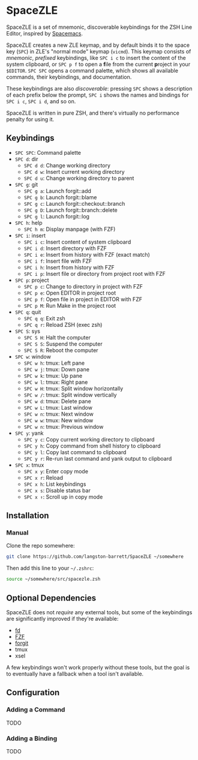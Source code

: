 # SpaceZLE

SpaceZLE is a set of mnemonic, discoverable keybindings for the ZSH Line
Editor, inspired by [Spacemacs][spacemacs].

SpaceZLE creates a new ZLE keymap, and by default binds it to the space key
(`SPC`) in ZLE's "normal mode" keymap (`vicmd`). This keymap consists of
*mnemonic*, *prefixed* keybindings, like `SPC i c` to insert the content of the
system clipboard, or `SPC p f` to open a **f**ile from the current **p**roject
in your `$EDITOR`. `SPC SPC` opens a command palette, which shows all available
commands, their keybindings, and documentation.

These keybindings are also *discoverable*: pressing `SPC` shows a description
of each prefix below the prompt, `SPC i` shows the names and bindings for
`SPC i c`, `SPC i d`, and so on.

SpaceZLE is written in pure ZSH, and there's virtually no performance penalty
for using it.

## Keybindings

- `SPC SPC`: Command palette
- `SPC d`: dir
  - `SPC d d`: Change working directory
  - `SPC d w`: Insert current working directory
  - `SPC d u`: Change working directory to parent
- `SPC g`: git
  - `SPC g a`: Launch forgit::add
  - `SPC g b`: Launch forgit::blame
  - `SPC g c`: Launch forgit::checkout::branch
  - `SPC g D`: Launch forgit::branch::delete
  - `SPC g l`: Launch forgit::log
- `SPC h`: help
  - `SPC h m`: Display manpage (with FZF)
- `SPC i`: insert
  - `SPC i c`: Insert content of system clipboard
  - `SPC i d`: Insert directory with FZF
  - `SPC i e`: Insert from history with FZF (exact match)
  - `SPC i f`: Insert file with FZF
  - `SPC i h`: Insert from history with FZF
  - `SPC i p`: Insert file or directory from project root with FZF
- `SPC p`: project
  - `SPC p c`: Change to directory in project with FZF
  - `SPC p e`: Open EDITOR in project root
  - `SPC p f`: Open file in project in EDITOR with FZF
  - `SPC p M`: Run Make in the project root
- `SPC q`: quit
  - `SPC q q`: Exit zsh
  - `SPC q r`: Reload ZSH (exec zsh)
- `SPC S`: sys
  - `SPC S H`: Halt the computer
  - `SPC S S`: Suspend the computer
  - `SPC S R`: Reboot the computer
- `SPC w`: window
  - `SPC w h`: tmux: Left pane
  - `SPC w j`: tmux: Down pane
  - `SPC w k`: tmux: Up pane
  - `SPC w l`: tmux: Right pane
  - `SPC w H`: tmux: Split window horizontally
  - `SPC w /`: tmux: Split window vertically
  - `SPC w d`: tmux: Delete pane
  - `SPC w L`: tmux: Last window
  - `SPC w n`: tmux: Next window
  - `SPC w w`: tmux: New window
  - `SPC w n`: tmux: Previous window
- `SPC y`: yank
  - `SPC y c`: Copy current working directory to clipboard
  - `SPC y h`: Copy command from shell history to clipboard
  - `SPC y l`: Copy last command to clipboard
  - `SPC y r`: Re-run last command and yank output to clipboard
- `SPC x`: tmux
  - `SPC x y`: Enter copy mode
  - `SPC x r`: Reload
  - `SPC x h`: List keybindings
  - `SPC x s`: Disable status bar
  - `SPC x ↑`: Scroll up in copy mode

## Installation

### Manual

Clone the repo somewhere:
```sh
git clone https://github.com/langston-barrett/SpaceZLE ~/somewhere
```
Then add this line to your `~/.zshrc`:
```sh
source ~/somewhere/src/spacezle.zsh
```

## Optional Dependencies

SpaceZLE does not *require* any external tools, but some of the keybindings
are significantly improved if they're available:

- [fd][fd]
- [FZF][fzf]
- [forgit][forgit]
- tmux
- xsel

A few keybindings won't work properly without these tools, but the goal is
to eventually have a fallback when a tool isn't available.

## Configuration

### Adding a Command

TODO

### Adding a Binding

TODO

[fd]: https://github.com/sharkdp/fd
[forgit]: https://github.com/wfxr/forgit
[fzf]: https://github.com/junegunn/fzf
[spacemacs]: https://www.spacemacs.org/